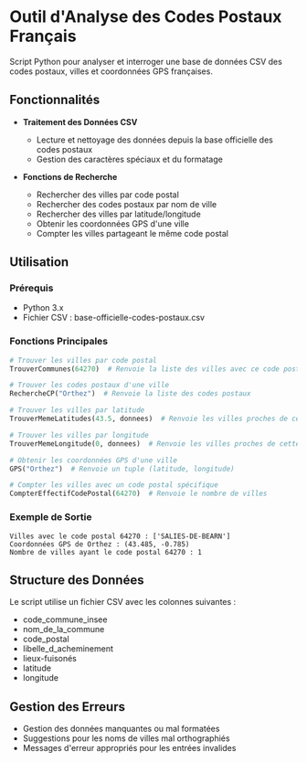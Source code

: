 # Outil d'Analyse des Codes Postaux Français

Script Python pour analyser et interroger une base de données CSV des codes postaux, villes et coordonnées GPS françaises.

## Fonctionnalités

- **Traitement des Données CSV**
  - Lecture et nettoyage des données depuis la base officielle des codes postaux
  - Gestion des caractères spéciaux et du formatage

- **Fonctions de Recherche**
  - Rechercher des villes par code postal
  - Rechercher des codes postaux par nom de ville
  - Rechercher des villes par latitude/longitude
  - Obtenir les coordonnées GPS d'une ville
  - Compter les villes partageant le même code postal

## Utilisation

### Prérequis
- Python 3.x
- Fichier CSV : base-officielle-codes-postaux.csv

### Fonctions Principales

```python
# Trouver les villes par code postal
TrouverCommunes(64270)  # Renvoie la liste des villes avec ce code postal

# Trouver les codes postaux d'une ville
RechercheCP("Orthez")  # Renvoie la liste des codes postaux

# Trouver les villes par latitude
TrouverMemeLatitudes(43.5, donnees)  # Renvoie les villes proches de cette latitude

# Trouver les villes par longitude
TrouverMemeLongitude(0, donnees)  # Renvoie les villes proches de cette longitude

# Obtenir les coordonnées GPS d'une ville
GPS("Orthez")  # Renvoie un tuple (latitude, longitude)

# Compter les villes avec un code postal spécifique
CompterEffectifCodePostal(64270)  # Renvoie le nombre de villes
```

### Exemple de Sortie

```
Villes avec le code postal 64270 : ['SALIES-DE-BEARN']
Coordonnées GPS de Orthez : (43.485, -0.785)
Nombre de villes ayant le code postal 64270 : 1
```

## Structure des Données
Le script utilise un fichier CSV avec les colonnes suivantes :
- code_commune_insee
- nom_de_la_commune
- code_postal
- libelle_d_acheminement
- lieux-fuisonés
- latitude
- longitude

## Gestion des Erreurs
- Gestion des données manquantes ou mal formatées
- Suggestions pour les noms de villes mal orthographiés
- Messages d'erreur appropriés pour les entrées invalides

